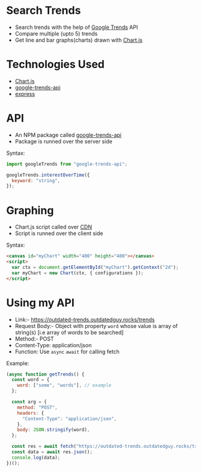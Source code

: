 # Search Trends

- Search trends with the help of [Google Trends](https://trends.google.com/trends/) API
- Compare multiple (upto 5) trends
- Get line and bar graphs(charts) drawn with [Chart.js](https://www.chartjs.org/)

# Technologies Used

- [Chart.js](https://www.chartjs.org/)
- [google-trends-api](https://www.npmjs.com/package/google-trends-api)
- [express](https://expressjs.com/)

# API

- An NPM package called [google-trends-api](https://www.npmjs.com/package/google-trends-api)
- Package is runned over the server side

Syntax:

```js
import googleTrends from "google-trends-api";

googleTrends.interestOverTime({
  keyword: "string",
});
```

# Graphing

- Chart.js script called over [CDN](https://cdn.jsdelivr.net/npm/chart.js)
- Script is runned over the client side

Syntax:

```html
<canvas id="myChart" width="400" height="400"></canvas>
<script>
  var ctx = document.getElementById("myChart").getContext("2d");
  var myChart = new Chart(ctx, { configurations });
</script>
```

# Using my API

- Link:- https://outdated-trends.outdatedguy.rocks/trends
- Request Body:- Object with property `word` whose value is array of string(s) [i.e array of words to be searched]
- Method:- POST
- Content-Type: application/json
- Function: Use `async` `await` for calling fetch

Example:

```js
(async function getTrends() {
  const word = {
    word: ["some", "words"], // example
  };

  const arg = {
    method: "POST",
    headers: {
      "Content-Type": "application/json",
    },
    body: JSON.stringify(word),
  };

  const res = await fetch("https://outdated-trends.outdatedguy.rocks/trends", arg);
  const data = await res.json();
  console.log(data);
})();
```
